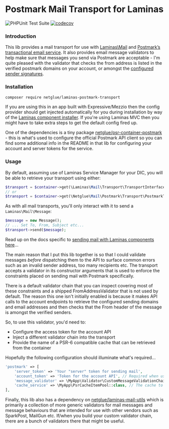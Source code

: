 # Postmark Mail Transport for Laminas

![PHPUnit Test Suite](https://github.com/netglue/laminas-postmark-transport/workflows/PHPUnit%20Test%20Suite/badge.svg)
[![codecov](https://codecov.io/gh/netglue/laminas-postmark-transport/branch/master/graph/badge.svg)](https://codecov.io/gh/netglue/laminas-postmark-transport)

### Introduction

This lib provides a mail transport for use with [Laminas\Mail](https://github.com/laminas/laminas-mail) and [Postmark’s transactional email service](https://postmarkapp.com). It also provides email message validators to help make sure that messages you send via Postmark are acceptable - I'm quite pleased with the validator that checks the from address is listed in the verified postmark domains on your account, or amongst the [configured sender signatures](https://postmarkapp.com/manual#step-2-set-up-the-address-you-plan-to-send-from).

### Installation

```bash
composer require netglue/laminas-postmark-transport
```

If you are using this in an app built with Expressive/Mezzio then the config provider should get injected automatically for you during installation by way of the [Laminas component installer](https://docs.laminas.dev/laminas-component-installer/). If you're using Laminas MVC then you might have to take extra steps to get the default config fired up.

One of the dependencies is a tiny package [netglue/psr-container-postmark](https://github.com/netglue/psr-container-postmark) - this is what's used to configure the official Postmark API client so you can find some additional info in the README in that lib for configuring your account and server tokens for the service.

### Usage

By default, assuming use of Laminas Service Manager for your DIC, you will be able to retrieve your transport using either:
```php
$transport = $container->get(\Laminas\Mail\Transport\TransportInterface::class);
// or
$transport = $container->get(\Netglue\Mail\Postmark\Transport\PostmarkTransport::class);
```

As with all mail transports, you'll only interact with it to send a `Laminas\Mail\Message`:

```php
$message = new Message();
// ... Set To, From, Subject etc...
$transport->send($message);
```

Read up on the docs specific to [sending mail with Laminas components here](https://docs.laminas.dev/laminas-mail/)...

The main reason that I put this lib together is so that I could validate messages _before_ dispatching them to the API to surface common errors such as an invalid sender address, too many recipients etc. The transport accepts a validator in its constructor arguments that is used to enforce the constraints placed on sending mail with Postmark specifically.

There is a default validator chain that you can inspect covering most of these constraints and a shipped FromAddressValidator that is not used by default. The reason this one isn't initially enabled is because it makes API calls to the account endpoints to retrieve the configured sending domains and email addresses and then checks that the From header of the message is amongst the verified senders.

So, to use this validator, you'd need to:

 - Configure the access token for the account API
 - Inject a different validator chain into the transport
 - Provide the name of a PSR-6 compatible cache that can be retrieved from the container

Hopefully the following configuration should illuminate what's required...

```php
'postmark' => [
    'server_token' => 'Your "server" token for sending mail',
    'account_token' => 'Token for the account API', // Required when using the sender validator
    'message_validator' => \MyApp\Validator\CustomMessageValidationChain::class,
    'cache_service' => \MyApp\PsrCacheItemPool::class, // The cache to use for the domain and sender signatures list.
],
```

Finally, this lib also has a dependency on [netglue/laminas-mail-utils](https://github.com/netglue/laminas-mail-utils) which is primarily a collection of more generic validators for mail messages and message behaviours that are intended for use with other vendors such as SparkPost, MailGun etc. If/when you build your custom validator chain, there are a bunch of validators there that might be useful.


